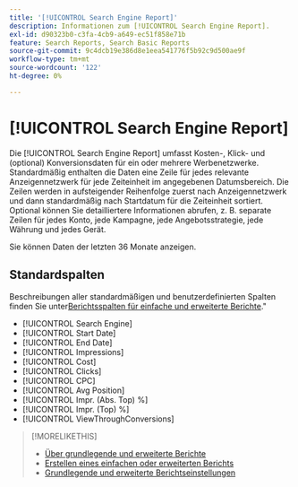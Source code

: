 ```yaml
---
title: '[!UICONTROL Search Engine Report]'
description: Informationen zum [!UICONTROL Search Engine Report].
exl-id: d90323b0-c3fa-4cb9-a649-ec51f858e71b
feature: Search Reports, Search Basic Reports
source-git-commit: 9c4dcb19e386d8e1eea541776f5b92c9d500ae9f
workflow-type: tm+mt
source-wordcount: '122'
ht-degree: 0%

---
```


# [!UICONTROL Search Engine Report]

Die [!UICONTROL Search Engine Report] umfasst Kosten-, Klick- und (optional) Konversionsdaten für ein oder mehrere Werbenetzwerke. Standardmäßig enthalten die Daten eine Zeile für jedes relevante Anzeigennetzwerk für jede Zeiteinheit im angegebenen Datumsbereich. Die Zeilen werden in aufsteigender Reihenfolge zuerst nach Anzeigennetzwerk und dann standardmäßig nach Startdatum für die Zeiteinheit sortiert. Optional können Sie detailliertere Informationen abrufen, z. B. separate Zeilen für jedes Konto, jede Kampagne, jede Angebotsstrategie, jede Währung und jedes Gerät.

Sie können Daten der letzten 36 Monate anzeigen.

## Standardspalten

Beschreibungen aller standardmäßigen und benutzerdefinierten Spalten finden Sie unter[Berichtsspalten für einfache und erweiterte Berichte](basic-advanced-report-columns.md).&quot;

* [!UICONTROL Search Engine]
* [!UICONTROL Start Date]
* [!UICONTROL End Date]
* [!UICONTROL Impressions]
* [!UICONTROL Cost]
* [!UICONTROL Clicks]
* [!UICONTROL CPC]
* [!UICONTROL Avg Position]
* [!UICONTROL Impr. (Abs. Top) %]
* [!UICONTROL Impr. (Top) %]
* [!UICONTROL ViewThroughConversions]

>[!MORELIKETHIS]
>
>* [Über grundlegende und erweiterte Berichte](basic-advanced-report-about.md)
>* [Erstellen eines einfachen oder erweiterten Berichts](basic-advanced-report-generate.md)
>* [Grundlegende und erweiterte Berichtseinstellungen](basic-advanced-report-settings.md)
